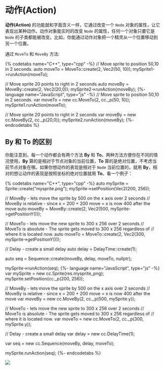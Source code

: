 # 动作(Action)

__动作(Action)__ 的功能就和字面含义一样，它通过改变一个 `Node` 对象的属性，让它表现出某种动作。动作对象能实时的改变 `Node` 的属性，任何一个对象只要它是 `Node` 的子类都能被改变。比如，你能通过动作对象把一个精灵从一个位置移动到另一个位置。

通过 `MoveTo` 和 `MoveBy` 方法:

{% codetabs name="C++", type="cpp" -%}
// Move sprite to position 50,10 in 2 seconds.
auto moveTo = MoveTo::create(2, Vec2(50, 10));
mySprite1->runAction(moveTo);

// Move sprite 20 points to right in 2 seconds
auto moveBy = MoveBy::create(2, Vec2(20,0));
mySprite2->runAction(moveBy);
{%- language name="JavaScript", type="js" -%}
// Move sprite to position 50,10 in 2 seconds.
var moveTo = new cc.MoveTo(2, cc._p(50, 10));
mySprite1.runAction(moveTo);

// Move sprite 20 points to right in 2 seconds
var moveBy = new cc.MoveBy(2, cc._p(20,0));
mySprite2.runAction(moveBy);
{%- endcodetabs %}

## By 和 To 的区别

你能注意到，每一个动作都会有两个方法 __By__ 和 __To__。两种方法方便你在不同的情况使用，__By__ 算的是相对于节点对象的当前位置，__To__ 算的是绝对位置，不考虑当前节点对象在哪。如果你想动作的表现是相对于 `Node` 当前位置的，就用 __By__，相对的想让动作的表现是按照坐标的绝对位置就用 __To__。看一个例子：

{% codetabs name="C++", type="cpp" -%}
auto mySprite = Sprite::create("mysprite.png");
mySprite->setPosition(Vec2(200, 256));

// MoveBy - lets move the sprite by 500 on the x axis over 2 seconds
// MoveBy is relative - since x = 200 + 200 move = x is now 400 after the move
auto moveBy = MoveBy::create(2, Vec2(500, mySprite->getPositionY()));

// MoveTo - lets move the new sprite to 300 x 256 over 2 seconds
// MoveTo is absolute - The sprite gets moved to 300 x 256 regardless of
// where it is located now.
auto moveTo = MoveTo::create(2, Vec2(300, mySprite->getPositionY()));

// Delay - create a small delay
auto delay = DelayTime::create(1);

auto seq = Sequence::create(moveBy, delay, moveTo, nullptr);

mySprite->runAction(seq);
{%- language name="JavaScript", type="js" -%}
var mySprite = new cc.Sprite(res.mysprite_png);
mySprite.setPosition(cc._p(200, 256));

// MoveBy - lets move the sprite by 500 on the x axis over 2 seconds
// MoveBy is relative - since x = 200 + 200 move = x is now 400 after the move
var moveBy = new cc.MoveBy(2, cc._p(500, mySprite.y));

// MoveTo - lets move the new sprite to 300 x 256 over 2 seconds
// MoveTo is absolute - The sprite gets moved to 300 x 256 regardless of
// where it is located now.
var moveTo = new cc.MoveTo(2, cc._p(300, mySprite.y));

// Delay - create a small delay
var delay = new cc.DelayTime(1);

var seq = new cc.Sequence(moveBy, delay, moveTo);

mySprite.runAction(seq);
{%- endcodetabs %}

![](../../en/actions/actions-img/i0.png "")
